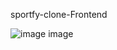 sportfy-clone-Frontend

 
![![image](https://github.com/user-attachments/assets/da26742c-e5c6-42c9-9b36-9039dc35a83a)
image](https://github.com/user-attachments/assets/aa45c6bb-a183-4be6-ae90-1460e2f38f51)
